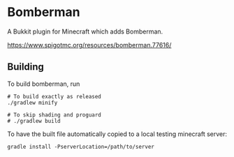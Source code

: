 Bomberman
=========

A Bukkit plugin for Minecraft which adds Bomberman.

https://www.spigotmc.org/resources/bomberman.77616/

## Building

To build bomberman, run

```shell
# To build exactly as released
./gradlew minify

# To skip shading and proguard
# ./gradlew build
```


To have the built file automatically copied to a local testing minecraft server:

<code>gradle install -PserverLocation=/path/to/server</code>
